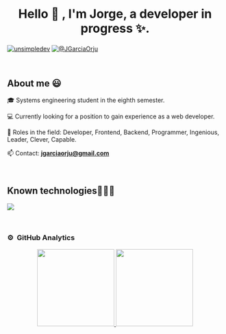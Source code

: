 <h1 align="center">Hello 👋 , I'm Jorge, a developer in progress ✨. </h1> 

<p align="left">
<a href="https://www.facebook.com/jorgeluis.garciaorjuela" target="blank"><img align="center" src="https://img.shields.io/badge/Facebook-1877F2?style=for-the-badge&logo=facebook&logoColor=white" alt="unsimpledev"  /></a>
<a href = "mailto:jgarciaorju@gmail.com" target="blank"><img align="center" src="https://img.shields.io/badge/Gmail-D14836?style=for-the-badge&logo=gmail&logoColor=white" alt="@JGarciaOrju"  /></a>
  </p>
<br>
<h2>About me 😃</h2>
<!--Intro start-->

<p align="left">
🎓 Systems engineering student in the eighth semester.

💻 Currently looking for a position to gain experience as a web developer.

📝 Roles in the field: Developer, Frontend, Backend, Programmer, Ingenious, Leader, Clever, Capable.

📫 Contact: **jgarciaorju@gmail.com**
<!--Intro end-->
  </p>
<br>

<h2 >Known technologies👨🏻‍💻</h2>
<!--tech stack icons-->
<p align="left">
  <a href="https://skillicons.dev">
    <img src="https://skillicons.dev/icons?i=html,css,js,react,nodejs,py,flask,mysql,git,github" />
  </a>
</p>
<br>
<!-------------------------->

<!--- stats & Trophy (start) -->
### ⚙️ &nbsp;GitHub Analytics

<p align="center">
<a href="https://github.com/JGarciaOrju">
  <img height="180em" src="https://github-readme-stats-eight-theta.vercel.app/api?username=JGarciaOrju&show_icons=true&theme=algolia&include_all_commits=true&count_private=true"/>
  <img height="180em" src="https://github-readme-stats-eight-theta.vercel.app/api/top-langs/?username=JGarciaOrju&layout=compact&langs_count=8&theme=algolia"/>
</a>
</p>   

